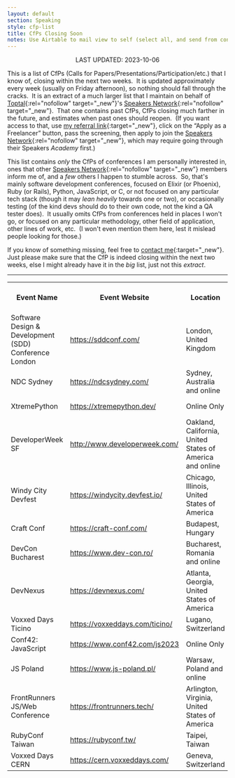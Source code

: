 ```yaml
---
layout: default
section: Speaking
style: cfp-list
title: CfPs Closing Soon
notes: Use Airtable to mail view to self (select all, and send from context menu), copy table from email, remove styling, and update date.
---
```


<center>LAST UPDATED: 2023-10-06</center>

This is a list of CfPs
(Calls for Papers/Presentations/Participation/etc.)
that I know of,
closing within the next two weeks.&nbsp;
It is updated approximately every week
(usually on Friday afternoon),
so nothing should fall through the cracks.&nbsp;
It is an extract of a much larger list
that I maintain on behalf of
[Toptal](https://www.toptal.com/#accept-only-candid-coders){:rel="nofollow" target="_new"}'s
[Speakers Network](https://www.toptal.com/community/speakers){:rel="nofollow" target="_new"}.&nbsp;
That one contains past CfPs,
CfPs closing much farther in the future,
and estimates when past ones should reopen.&nbsp;
(If you want access to that, use
[my referral link](https://www.toptal.com/#accept-only-candid-coders){:target="_new"},
click on the “Apply as a Freelancer” button,
pass the screening,
then apply to join the
[Speakers Network](https://www.toptal.com/community/speakers){:rel="nofollow" target="_new"},
which may require going through their Speakers _Academy_ first.)

This list contains _only_
the CfPs of conferences I am personally interested in,
ones that other
[Speakers Network](https://www.toptal.com/community/speakers){:rel="nofollow" target="_new"} members inform me of,
and a _few_ others I happen to stumble across.&nbsp;
So, that's mainly software development conferences,
focused on Elixir (or Phoenix), Ruby (or Rails), Python, JavaScript, or C,
or not focused on any particular tech stack
(though it may _lean heavily_ towards one or two),
or occasionally testing
(of the kind devs should do to their own code,
not the kind a QA tester does).&nbsp;
It usually omits CfPs from conferences
held in places I won't go,
or focused on any particular
methodology, other field of application, other lines of work, etc.&nbsp;
(I won't even mention them here,
lest it mislead people looking for those.)

If you know of something missing, feel free to
[contact me](/contact){:target="_new"}.&nbsp;
Just please make sure that
the CfP is indeed closing within the next two weeks,
else I might already have it in the _big_ list, just not this _extract_.

<hr/>

<table>
  <tbody>
    <tr>
      <th>Event Name</th>
      <th>Event Website</th>
      <th>Location</th>
      <th>CFP Close Date</th>
      <th>Estimated?</th>
      <th>Event Date</th>
      <th>CFP Link</th>
    </tr>
    <tr>
      <td>
        Software Design &amp; Development (SDD) Conference London
      </td>
      <td>
        <a href="https://sddconf.com/" target="_blank">https://sddconf.com/</a>
      </td>
      <td>
        London, United Kingdom
      </td>
      <td>
        2023-10-06
      </td>
      <td>
      </td>
      <td>
        2024-05-14
      </td>
      <td>
        <a href="https://sessionize.com/sdd-2024" target="_blank">https://sessionize.com/sdd-<wbr>2024</a>
      </td>
    </tr>
    <tr>
      <td>
        NDC Sydney
      </td>
      <td>
        <a href="https://ndcsydney.com/" target="_blank">https://ndcsydney.com/</a>
      </td>
      <td>
        Sydney, Australia and online
      </td>
      <td>
        2023-10-08
      </td>
      <td>
      </td>
      <td>
        2024-02-14
      </td>
      <td>
        <a href="https://ndcsydney.com/call-for-papers" target="_blank">https://ndcsydney.com/call-<wbr>for-papers</a>
      </td>
    </tr>
    <tr>
      <td>
        XtremePython
      </td>
      <td>
        <a href="https://xtremepython.dev/" target="_blank">https://xtremepython.dev/</a>
      </td>
      <td>
        Online Only
      </td>
      <td>
        2023-10-10
      </td>
      <td>
      </td>
      <td>
        2023-12-05
      </td>
      <td>
        <a href="https://forms.gle/7dv6iqToggY8Gshs5" target="_blank">https://forms.gle/<wbr>7dv6iqToggY8Gshs5</a>
      </td>
    </tr>
    <tr>
      <td>
        DeveloperWeek SF
      </td>
      <td>
        <a href="http://www.developerweek.com/" target="_blank">http://www.developerweek.com/</a>
      </td>
      <td>
        Oakland, California, United States of America and online
      </td>
      <td>
        2023-10-13
      </td>
      <td>
      </td>
      <td>
        2024-02-21
      </td>
      <td>
        <a href="https://www.developerweek.com/conference/call-for-speakers/" target="_blank">https://www.developerweek.com/<wbr>conference/call-for-speakers/</a>
      </td>
    </tr>
    <tr>
      <td>
        Windy City Devfest
      </td>
      <td>
        <a href="https://windycity.devfest.io/" target="_blank">https://windycity.devfest.io/</a>
      </td>
      <td>
        Chicago, Illinois, United States of America
      </td>
      <td>
        2023-10-14
      </td>
      <td>
      </td>
      <td>
        2023-10-24
      </td>
      <td>
        <a href="https://www.papercall.io/windy-city-devfest" target="_blank">https://www.papercall.io/<wbr>windy-city-devfest</a>
      </td>
    </tr>
    <tr>
      <td>
        Craft Conf
      </td>
      <td>
        <a href="https://craft-conf.com/" target="_blank">https://craft-conf.com/</a>
      </td>
      <td>
        Budapest, Hungary
      </td>
      <td>
        2023-10-15
      </td>
      <td>
      </td>
      <td>
        2024-05-30
      </td>
      <td>
        <a href="https://www.papercall.io/craft2024" target="_blank">https://www.papercall.io/<wbr>craft2024</a>
      </td>
    </tr>
    <tr>
      <td>
        DevCon Bucharest
      </td>
      <td>
        <a href="https://www.dev-con.ro/" target="_blank">https://www.dev-con.ro/</a>
      </td>
      <td>
        Bucharest, Romania and online
      </td>
      <td>
        2023-10-15
      </td>
      <td>
      </td>
      <td>
        2023-11-01
      </td>
      <td>
        <a href="https://www.papercall.io/devcon2023" target="_blank">https://www.papercall.io/<wbr>devcon2023</a>
      </td>
    </tr>
    <tr>
      <td>
        DevNexus      </td>
      <td>
        <a href="https://devnexus.com/" target="_blank">https://devnexus.com/</a>
      </td>
      <td>
        Atlanta, Georgia, United States of America
      </td>
      <td>
        2023-10-15
      </td>
      <td>
      </td>
      <td>
        2024-04-10
      </td>
      <td>
        <a href="https://sessionize.com/devnexus-2024/" target="_blank">https://sessionize.com/<wbr>devnexus-2024/</a>
      </td>
    </tr>
    <tr>
      <td>
        Voxxed Days Ticino
      </td>
      <td>
        <a href="https://voxxeddays.com/ticino/" target="_blank">https://voxxeddays.com/ticino/</a>
      </td>
      <td>
        Lugano, Switzerland
      </td>
      <td>
        2023-10-15
      </td>
      <td>
      </td>
      <td>
        2024-01-19
      </td>
      <td>
        <a href="https://vdt24.cfp.dev/" target="_blank">https://vdt24.cfp.dev/</a>
      </td>
    </tr>
    <tr>
      <td>
        Conf42: JavaScript
      </td>
      <td>
        <a href="https://www.conf42.com/js2023" target="_blank">https://www.conf42.com/js2023</a>
      </td>
      <td>
        Online Only
      </td>
      <td>
        2023-10-16
      </td>
      <td>
      </td>
      <td>
        2023-11-16
      </td>
      <td>
        <a href="https://www.papercall.io/conf42-javascript-2023" target="_blank">https://www.papercall.io/<wbr>conf42-javascript-2023</a>
      </td>
    </tr>
    <tr>
      <td>
        JS Poland
      </td>
      <td>
        <a href="https://www.js-poland.pl/" target="_blank">https://www.js-poland.pl/</a>
      </td>
      <td>
        Warsaw, Poland and online
      </td>
      <td>
        2023-10-16
      </td>
      <td>
      </td>
      <td>
        2023-11-08
      </td>
      <td>
        <a href="https://www.js-poland.pl/cfp" target="_blank">https://www.js-poland.pl/cfp</a>
      </td>
    </tr>
    <tr>
      <td>
        FrontRunners JS/Web Conference
      </td>
      <td>
        <a href="https://frontrunners.tech/" target="_blank">https://frontrunners.tech/</a>
      </td>
      <td>
        Arlington, Virginia, United States of America
      </td>
      <td>
        2023-10-20
      </td>
      <td>
      </td>
      <td>
        2024-03-08
      </td>
      <td>
        <a href="https://www.papercall.io/frontrunners2024" target="_blank">https://www.papercall.io/<wbr>frontrunners2024</a>
      </td>
    </tr>
    <tr>
      <td>
        RubyConf Taiwan
      </td>
      <td>
        <a href="https://rubyconf.tw/" target="_blank">https://rubyconf.tw/</a>
      </td>
      <td>
        Taipei, Taiwan
      </td>
      <td>
        2023-10-20
      </td>
      <td>
      </td>
      <td>
        2023-12-15
      </td>
      <td>
        <a href="https://cfp.rubyconf.tw/activities/2023" target="_blank">https://cfp.rubyconf.tw/<wbr>activities/2023</a>
      </td>
    </tr>
    <tr>
      <td>
        Voxxed Days CERN
      </td>
      <td>
        <a href="https://cern.voxxeddays.com/" target="_blank">https://cern.voxxeddays.com/</a>
      </td>
      <td>
        Geneva, Switzerland
      </td>
      <td>
        2023-10-20
      </td>
      <td>
      </td>
      <td>
        2024-01-23
      </td>
      <td>
        <a href="https://vdcern24.cfp.dev/" target="_blank">https://vdcern24.cfp.dev/</a>
      </td>
    </tr>
  </tbody>
</table>
